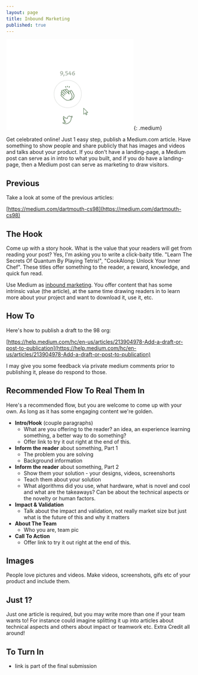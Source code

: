 ```yaml
---
layout: page
title: Inbound Marketing
published: true
---
```



![](img/claps.gif){: .medium}

Get celebrated online! Just 1 easy step, publish a Medium.com article.  Have something to show people and share publicly that has images and videos and talks about your product.  If you don't have a landing-page, a Medium post can serve as in intro to what you built, and if you do have a landing-page, then a Medium post can serve as marketing to draw visitors.

## Previous

Take a look at some of the previous articles:

[https://medium.com/dartmouth-cs98](https://medium.com/dartmouth-cs98)

## The Hook 

Come up with a story hook.  What is the value that your readers will get from reading your post?  Yes, I'm asking you to write a click-baity title.  "Learn The Secrets Of Quantum By Playing Tetris!", "CookAlong: Unlock Your Inner Chef".  These titles offer something to the reader, a reward, knowledge, and quick fun read. 

Use Medium as [inbound marketing](https://www.hubspot.com/inbound-marketing). You offer content that has some intrinsic value (the article), at the same time drawing readers in to learn more about your project and want to download it, use it, etc.


## How To

Here's how to publish a draft to the 98 org:

[https://help.medium.com/hc/en-us/articles/213904978-Add-a-draft-or-post-to-publication](https://help.medium.com/hc/en-us/articles/213904978-Add-a-draft-or-post-to-publication)

I may give you some feedback via private medium comments prior to publishing it, please do respond to those.

## Recommended Flow To Real Them In

Here's a recommended flow, but you are welcome to come up with your own.  As long as it has some engaging content we're golden.

* **Intro/Hook** (couple paragraphs)
  * What are you offering to the reader? an idea, an experience learning something, a better way to do something?
  * Offer link to try it out right at the end of this.
* **Inform the reader** about something, Part 1
  * The problem you are solving
  * Background information
* **Inform the reader** about something, Part 2
  * Show them your solution - your designs, videos, screenshorts
  * Teach them about your solution
  * What algorithms did you use, what hardware, what is novel and cool and what are the takeaways?  Can be about the technical aspects or the novelty or human factors.
* **Impact & Validation**
  * Talk about the impact and validation, not really market size but just what is the future of this and why it matters
* **About The Team**
  * Who you are, team pic
* **Call To Action**
  * Offer link to try it out right at the end of this.


## Images 

People love pictures and videos.  Make videos, screenshots, gifs etc of your product and include them.  

## Just 1?

Just one article is required, but you may write more than one if your team wants to! For instance could imagine splitting it up into articles about technical aspects and others about impact or teamwork etc. Extra Credit all around!

## To Turn In

* link is part of the final submission


<!-- ![](img/deploy.gif){: .fancy .medium} -->
